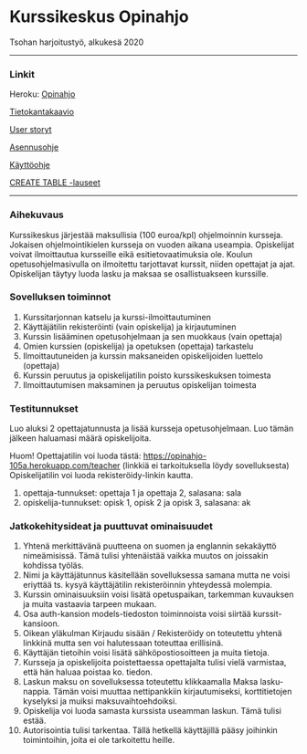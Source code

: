 # Kurssikeskus Opinahjo
Tsohan harjoitustyö, alkukesä 2020

--------

### Linkit

Heroku: [Opinahjo](https://opinahjo-105a.herokuapp.com/)

[Tietokantakaavio](https://github.com/aarekr/Opinahjo/blob/master/documentation/Tietokantakaavio.PNG)

[User storyt](https://github.com/aarekr/Opinahjo/blob/master/documentation/UserStoryt.md)

[Asennusohje](https://github.com/aarekr/Opinahjo/blob/master/documentation/Asennusohje.md)

[Käyttöohje](https://github.com/aarekr/Opinahjo/blob/master/documentation/Opinahjon%20k%C3%A4ytt%C3%B6ohje.pdf)

[CREATE TABLE -lauseet](https://github.com/aarekr/Opinahjo/blob/master/documentation/CREATE%20TABLE%20-lauseet.md)

--------

### Aihekuvaus
Kurssikeskus järjestää maksullisia (100 euroa/kpl) ohjelmoinnin kursseja. Jokaisen ohjelmointikielen kursseja on vuoden aikana useampia. Opiskelijat voivat ilmoittautua kursseille eikä esitietovaatimuksia ole. Koulun opetusohjelmasivulla on ilmoitettu tarjottavat kurssit, niiden opettajat ja ajat. Opiskelijan täytyy luoda lasku ja maksaa se osallistuakseen kurssille.


### Sovelluksen toiminnot
1. Kurssitarjonnan katselu ja kurssi-ilmoittautuminen
2. Käyttäjätilin rekisteröinti (vain opiskelija) ja kirjautuminen
3. Kurssin lisääminen opetusohjelmaan ja sen muokkaus (vain opettaja)
4. Omien kurssien (opiskelija) ja opetuksen (opettaja) tarkastelu
5. Ilmoittautuneiden ja kurssin maksaneiden opiskelijoiden luettelo (opettaja)
6. Kurssin peruutus ja opiskelijatilin poisto kurssikeskuksen toimesta
7. Ilmoittautumisen maksaminen ja peruutus opiskelijan toimesta


### Testitunnukset
Luo aluksi 2 opettajatunnusta ja lisää kursseja opetusohjelmaan.
Luo tämän jälkeen haluamasi määrä opiskelijoita.

Huom! Opettajatilin voi luoda tästä: https://opinahjo-105a.herokuapp.com/teacher (linkkiä ei tarkoituksella löydy sovelluksesta)
      Opiskelijatilin voi luoda rekisteröidy-linkin kautta.

1. opettaja-tunnukset: opettaja 1 ja opettaja 2, salasana: sala
2. opiskelija-tunnukset: opisk 1, opisk 2 ja opisk 3, salasana: ak


### Jatkokehitysideat ja puuttuvat ominaisuudet
1. Yhtenä merkittävänä puutteena on suomen ja englannin sekakäyttö nimeämisissä. Tämä tulisi yhtenäistää vaikka muutos on joissakin kohdissa työläs.
2. Nimi ja käyttäjätunnus käsitellään sovelluksessa samana mutta ne voisi eriyttää ts. kysyä käyttäjätilin rekisteröinnin yhteydessä molempia.
3. Kurssin ominaisuuksiin voisi lisätä opetuspaikan, tarkemman kuvauksen ja muita vastaavia tarpeen mukaan.
4. Osa auth-kansion models-tiedoston toiminnoista voisi siirtää kurssit-kansioon.
5. Oikean yläkulman Kirjaudu sisään / Rekisteröidy on toteutettu yhtenä linkkinä mutta sen voi halutessaan toteuttaa erillisinä.
5. Käyttäjän tietoihin voisi lisätä sähköpostiosoitteen ja muita tietoja.
6. Kursseja ja opiskelijoita poistettaessa opettajalta tulisi vielä varmistaa, että hän haluaa poistaa ko. tiedon.
7. Laskun maksu on sovelluksessa toteutettu klikkaamalla Maksa lasku-nappia. Tämän voisi muuttaa nettipankkiin kirjautumiseksi, korttitietojen kyselyksi ja muiksi maksuvaihtoehdoiksi.
8. Opiskelija voi luoda samasta kurssista useamman laskun. Tämä tulisi estää.
9. Autorisointia tulisi tarkentaa. Tällä hetkellä käyttäjillä pääsy joihinkin toimintoihin, joita ei ole tarkoitettu heille.
